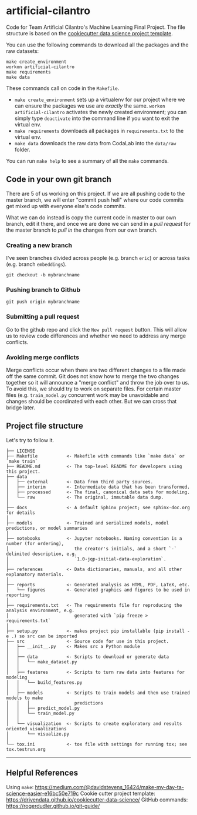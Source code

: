 artificial-cilantro
==============================

Code for Team Artificial Cilantro's Machine Learning Final Project. The file structure is based on the <a target="_blank" href="https://drivendata.github.io/cookiecutter-data-science/">cookiecutter data science project template</a>.

You can use the following commands to download all the packages and the raw datasets:

```
make create_environment
workon artificial-cilantro
make requirements
make data
```

These commands call on code in the `Makefile`. 
- `make create_environment` sets up a virtualenv for our project where we can ensure the packages we use are *exactly* the same. `workon artificial-cilantro` activates the newly created environment; you can simply type `deactivate` into the command line if you want to exit the virtual env.
- `make requirements` downloads all packages in `requirements.txt` to the virtual env.
- `make data` downloads the raw data from CodaLab into the `data/raw` folder.

You can run `make help` to see a summary of all the `make` commands.

Code in your own git branch
------------
There are 5 of us working on this project. If we are all pushing code to the master branch, we will enter "commit push hell" where our code commits get mixed up with everyone else's code commits. 

What we can do instead is copy the current code in master to our own branch, edit it there, and once we are done we can send in a *pull request* for the master branch to *pull in* the changes from our own branch.

### Creating a new branch
I've seen branches divided across people (e.g. branch `eric`) or across tasks (e.g. branch `embeddings`).
```
git checkout -b mybranchname
```

### Pushing branch to Github
```
git push origin mybranchname
```

### Submitting a pull request
Go to the github repo and click the `New pull request` button. This will allow us to review code differences and whether we need to address any merge conflicts.

### Avoiding merge conflicts
Merge conflicts occur when there are two different changes to a file made off the same commit. Git does not know how to merge the two changes together so it will announce a "merge conflict" and throw the job over to us. To avoid this, we should try to work on separate files. For certain master files (e.g. `train_model.py` concurrent work may be unavoidable and changes should be coordinated with each other. But we can cross that bridge later.


Project file structure
------------
Let's try to follow it.

    ├── LICENSE
    ├── Makefile           <- Makefile with commands like `make data` or `make train`
    ├── README.md          <- The top-level README for developers using this project.
    ├── data
    │   ├── external       <- Data from third party sources.
    │   ├── interim        <- Intermediate data that has been transformed.
    │   ├── processed      <- The final, canonical data sets for modeling.
    │   └── raw            <- The original, immutable data dump.
    │
    ├── docs               <- A default Sphinx project; see sphinx-doc.org for details
    │
    ├── models             <- Trained and serialized models, model predictions, or model summaries
    │
    ├── notebooks          <- Jupyter notebooks. Naming convention is a number (for ordering),
    │                         the creator's initials, and a short `-` delimited description, e.g.
    │                         `1.0-jqp-initial-data-exploration`.
    │
    ├── references         <- Data dictionaries, manuals, and all other explanatory materials.
    │
    ├── reports            <- Generated analysis as HTML, PDF, LaTeX, etc.
    │   └── figures        <- Generated graphics and figures to be used in reporting
    │
    ├── requirements.txt   <- The requirements file for reproducing the analysis environment, e.g.
    │                         generated with `pip freeze > requirements.txt`
    │
    ├── setup.py           <- makes project pip installable (pip install -e .) so src can be imported
    ├── src                <- Source code for use in this project.
    │   ├── __init__.py    <- Makes src a Python module
    │   │
    │   ├── data           <- Scripts to download or generate data
    │   │   └── make_dataset.py
    │   │
    │   ├── features       <- Scripts to turn raw data into features for modeling
    │   │   └── build_features.py
    │   │
    │   ├── models         <- Scripts to train models and then use trained models to make
    │   │   │                 predictions
    │   │   ├── predict_model.py
    │   │   └── train_model.py
    │   │
    │   └── visualization  <- Scripts to create exploratory and results oriented visualizations
    │       └── visualize.py
    │
    └── tox.ini            <- tox file with settings for running tox; see tox.testrun.org


--------

Helpful References
---------
Using `make`: https://medium.com/@davidstevens_16424/make-my-day-ta-science-easier-e16bc50e719c
Cookie cutter project template: https://drivendata.github.io/cookiecutter-data-science/
GitHub commands: https://rogerdudler.github.io/git-guide/